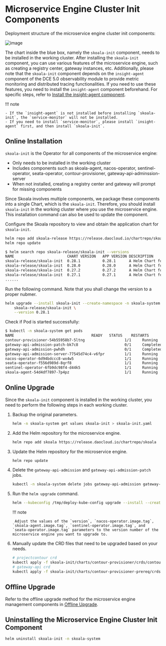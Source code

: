 # Microservice Engine Cluster Init Components

Deployment structure of the microservice engine cluster init components:

![image](../images/skoala-init-cn.png)

The chart inside the blue box, namely the `skoala-init` component, needs to be installed in the working cluster. After installing the `skoala-init` component, you can use various features of the microservice engine, such as creating a registry center, gateway instances, etc. Additionally, please note that the `skoala-init` component depends on the `insight-agent` component of the DCE 5.0 observability module to provide metric monitoring and distributed tracing functionalities. If you need to use these features, you need to install the `insight-agent` component beforehand. For specific steps, refer to [Install the insight-agent component](../../insight/quickstart/install/install-agent.md).

!!! note

    - If the `insight-agent` is not installed before installing `skoala-init`, the `service-monitor` will not be installed.
    - If you need to install `service-monitor`, please install `insight-agent` first, and then install `skoala-init`.

## Online Installation

`skoala-init` is the Operator for all components of the microservice engine:

- Only needs to be installed in the working cluster
- Includes components such as skoala-agent, nacos-operator, sentinel-operator, seata-operator, contour-provisioner, gateway-api-adminssion-server
- When not installed, creating a registry center and gateway will prompt for missing components

Since Skoala involves multiple components, we package these components into a single Chart, which is the `skoala-init`. Therefore, you should install `skoala-init` in the working cluster where you use the microservice engine. This installation command can also be used to update the component.

Configure the Skoala repository to view and obtain the application chart for `skoala-init`.

```bash
helm repo add skoala-release https://release.daocloud.io/chartrepo/skoala
helm repo update
```

```bash
$ helm search repo skoala-release/skoala-init --versions
NAME                        CHART VERSION   APP VERSION DESCRIPTION
skoala-release/skoala-init	0.28.1       	0.28.1     	A Helm Chart for Skoala init, it includes Skoal...
skoala-release/skoala-init	0.28.0       	0.28.0     	A Helm Chart for Skoala init, it includes Skoal...
skoala-release/skoala-init	0.27.2       	0.27.2     	A Helm Chart for Skoala init, it includes Skoal...
skoala-release/skoala-init	0.27.1       	0.27.1     	A Helm Chart for Skoala init, it includes Skoal...
......
```

Run the following command. Note that you shall change the version to a proper nubmer.

```bash
helm upgrade --install skoala-init --create-namespace -n skoala-system --cleanup-on-fail \
    skoala-release/skoala-init \
    --version 0.28.1
```

Check if Pod is started successfully:

```bash
$ kubectl -n skoala-system get pods
NAME                                   READY   STATUS    RESTARTS        AGE
contour-provisioner-54b55958b7-5ltng                  1/1     Running     0          2d6h
gateway-api-admission-patch-bk7c8                     0/1     Completed   0          2d6h
gateway-api-admission-pwhdh                           0/1     Completed   0          2d6h
gateway-api-admission-server-77545d74c4-v6fpr         1/1     Running     0          2d6h
nacos-operator-6d94bdccc8-wx4w5                       1/1     Running     0          2d6h
seata-operator-f556d989d-8qrf8                        1/1     Running     0          2d6h
sentinel-operator-6fb9dc98f4-d44k5                    1/1     Running     0          2d6h
skoala-agent-54d4df7897-7p4pz                         1/1     Running     0          2d6h
```

## Online Upgrade

Since the `skoala-init` component is installed in the working cluster, you need to perform the following steps in each working cluster. <!--If an upgrade is required, it will be emphasized in the release notes.-->

1. Backup the original parameters.

    ```bash
    helm -n skoala-system get values skoala-init > skoala-init.yaml
    ```

2. Add the Helm repository for the microservice engine.

    ```bash
    helm repo add skoala https://release.daocloud.io/chartrepo/skoala
    ```

3. Update the Helm repository for the microservice engine.

    ```bash
    helm repo update
    ```

4. Delete the `gateway-api-admission` and `gateway-api-admission-patch` jobs.

    ```bash
    kubectl -n skoala-system delete jobs gateway-api-admission gateway-api-admission-patch
    ```

5. Run the `helm upgrade` command.

    ```bash
    helm --kubeconfig /tmp/deploy-kube-config upgrade --install --create-namespace -n skoala-system skoala-init skoala/skoala-init --version=0.28.1 --set nacos-operator.image.tag=v0.28.1 --set skoala-agent.image.tag=v0.28.1 --set sentinel-operator.image.tag=v0.28.1 --set seata-operator.image.tag=v0.28.1 -f skoala-init.yaml
    ```

    !!! note

        Adjust the values of the `version`, `nacos-operator.image.tag`, `skoala-agent.image.tag`, `sentinel-operator.image.tag`, and `seata-operator.image.tag` parameters to the version number of the microservice engine you want to upgrade to.

6. Manually update the CRD files that need to be upgraded based on your needs.

    ```bash
    # projectcontour crd
    kubectl apply -f skoala-init/charts/contour-provisioner/crds/contour.yaml
    # gateway-api crd
    kubectl apply -f skoala-init/charts/contour-provisioner-prereq/crds/gateway-api.yaml
    ```

## Offline Upgrade

Refer to the offline upgrade method for the microservice engine management components in
[Offline Upgrade](./skoala.md#offline-upgrade).

## Uninstalling the Microservice Engine Cluster Init Component

```bash
helm uninstall skoala-init -n skoala-system
```
